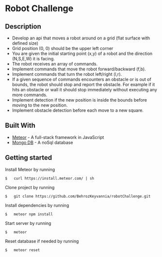 # Robot Challenge

## Description

- Develop an api that moves a robot around on a grid (flat surface with defined size)
- Grid position (0, 0) should be the upper left corner
- You are given the initial starting point (x,y) of a robot and the direction (N,S,E,W) it is facing.
- The robot receives an array of commands.
- Implement commands that move the robot forward/backward (f,b).
- Implement commands that turn the robot left/right (l,r).
- If a given sequence of commands encounters an obstacle or is out of bounds, the robot should stop and report the obstacle. For example if it hits an obstacle or wall it should stop immediately without executing any more commands.
- Implement detection if the new position is inside the bounds before moving to the new position.
- Implement obstacle detection before each move to a new square.


## Built With

* [Meteor](https://www.meteor.com/) - A full-stack framework in JavaScript
* [Mongo DB](https://www.mongodb.com) - A noSql database

## Getting started 

Install Meteor by running 

```
$   curl https://install.meteor.com/ | sh
```

Clone project by running 

```
$   git clone https://github.com/BehrozKeyvannia/robotChallenge.git
```

Install dependencies by running 

```
$   meteor npm install
```

Start server by running

```
$   meteor
```

Reset database if needed by running

```
$   meteor reset
```




